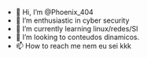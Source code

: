 - 👋 Hi, I’m  @Phoenix_404
- 👀 I’m enthusiastic in  cyber security
- 🌱 I’m currently learning  linux/redes/SI
- 💞️ I’m looking to  conteudos dinamicos.
- 📫 How to reach me  nem eu sei  kkk

<!---
Phoenix_404 is a ✨ special ✨ repository because its `README.md` (this file) appears on your GitHub profile.
You can click the Preview link to take a look at your changes.

